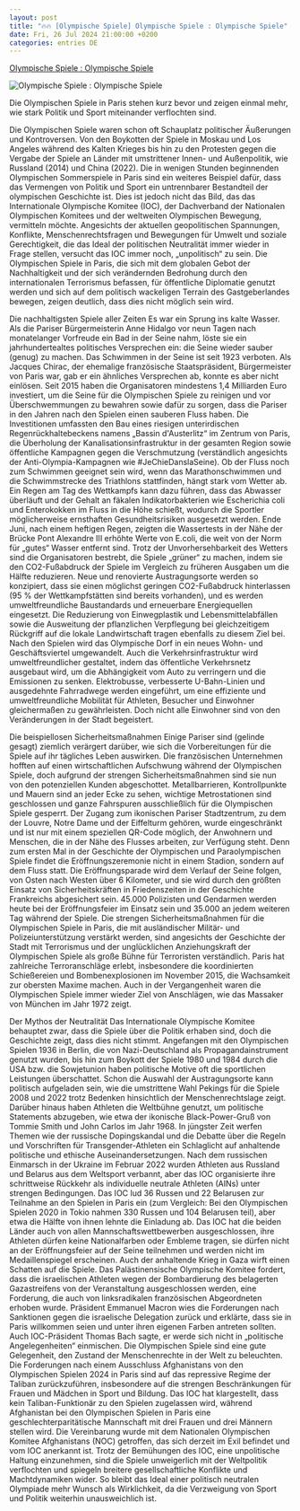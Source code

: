 ```yaml
---
layout: post
title: "🔥🔥 [Olympische Spiele] Olympische Spiele : Olympische Spiele"
date: Fri, 26 Jul 2024 21:00:00 +0200
categories: entries DE
---
```

[Olympische Spiele : Olympische Spiele](https://www.freiheit.org/de/deutschland/wie-politisch-sind-die-olympischen-spiele-paris)

![Olympische Spiele : Olympische Spiele](https://www.freiheit.org/sites/default/files/styles/facebook_share/public/2024-07/olympia2024_0.jpg?itok=6jIoEcTy)

Die Olympischen Spiele in Paris stehen kurz bevor und zeigen einmal mehr, wie stark Politik und Sport miteinander verflochten sind.

Die Olympischen Spiele waren schon oft Schauplatz politischer Äußerungen und Kontroversen. Von den Boykotten der Spiele in Moskau und Los Angeles während des Kalten Krieges bis hin zu den Protesten gegen die Vergabe der Spiele an Länder mit umstrittener Innen- und Außenpolitik, wie Russland (2014) und China (2022). Die in wenigen Stunden beginnenden Olympischen Sommerspiele in Paris sind ein weiteres Beispiel dafür, dass das Vermengen von Politik und Sport ein untrennbarer Bestandteil der olympischen Geschichte ist. Dies ist jedoch nicht das Bild, das das Internationale Olympische Komitee (IOC), der Dachverband der Nationalen Olympischen Komitees und der weltweiten Olympischen Bewegung, vermitteln möchte. Angesichts der aktuellen geopolitischen Spannungen, Konflikte, Menschenrechtsfragen und Bewegungen für Umwelt und soziale Gerechtigkeit, die das Ideal der politischen Neutralität immer wieder in Frage stellen, versucht das IOC immer noch, „unpolitisch“ zu sein. Die Olympischen Spiele in Paris, die sich mit dem globalen Gebot der Nachhaltigkeit und der sich verändernden Bedrohung durch den internationalen Terrorismus befassen, für öffentliche Diplomatie genutzt werden und sich auf dem politisch wackeligen Terrain des Gastgeberlandes bewegen, zeigen deutlich, dass dies nicht möglich sein wird.

Die nachhaltigsten Spiele aller Zeiten Es war ein Sprung ins kalte Wasser. Als die Pariser Bürgermeisterin Anne Hidalgo vor neun Tagen nach monatelanger Vorfreude ein Bad in der Seine nahm, löste sie ein jahrhundertealtes politisches Versprechen ein: die Seine wieder sauber (genug) zu machen. Das Schwimmen in der Seine ist seit 1923 verboten. Als Jacques Chirac, der ehemalige französische Staatspräsident, Bürgermeister von Paris war, gab er ein ähnliches Versprechen ab, konnte es aber nicht einlösen. Seit 2015 haben die Organisatoren mindestens 1,4 Milliarden Euro investiert, um die Seine für die Olympischen Spiele zu reinigen und vor Überschwemmungen zu bewahren sowie dafür zu sorgen, dass die Pariser in den Jahren nach den Spielen einen sauberen Fluss haben. Die Investitionen umfassten den Bau eines riesigen unterirdischen Regenrückhaltebeckens namens „Bassin d'Austerlitz“ im Zentrum von Paris, die Überholung der Kanalisationsinfrastruktur in der gesamten Region sowie öffentliche Kampagnen gegen die Verschmutzung (verständlich angesichts der Anti-Olympia-Kampagnen wie #JeChieDanslaSeine). Ob der Fluss noch zum Schwimmen geeignet sein wird, wenn das Marathonschwimmen und die Schwimmstrecke des Triathlons stattfinden, hängt stark vom Wetter ab. Ein Regen am Tag des Wettkampfs kann dazu führen, dass das Abwasser überläuft und der Gehalt an fäkalen Indikatorbakterien wie Escherichia coli und Enterokokken im Fluss in die Höhe schießt, wodurch die Sportler möglicherweise ernsthaften Gesundheitsrisiken ausgesetzt werden. Ende Juni, nach einem heftigen Regen, zeigten die Wassertests in der Nähe der Brücke Pont Alexandre III erhöhte Werte von E.coli, die weit von der Norm für „gutes“ Wasser entfernt sind. Trotz der Unvorhersehbarkeit des Wetters sind die Organisatoren bestrebt, die Spiele „grüner“ zu machen, indem sie den CO2-Fußabdruck der Spiele im Vergleich zu früheren Ausgaben um die Hälfte reduzieren. Neue und renovierte Austragungsorte werden so konzipiert, dass sie einen möglichst geringen CO2-Fußabdruck hinterlassen (95 % der Wettkampfstätten sind bereits vorhanden), und es werden umweltfreundliche Baustandards und erneuerbare Energiequellen eingesetzt. Die Reduzierung von Einwegplastik und Lebensmittelabfällen sowie die Ausweitung der pflanzlichen Verpflegung bei gleichzeitigem Rückgriff auf die lokale Landwirtschaft tragen ebenfalls zu diesem Ziel bei. Nach den Spielen wird das Olympische Dorf in ein neues Wohn- und Geschäftsviertel umgewandelt. Auch die Verkehrsinfrastruktur wird umweltfreundlicher gestaltet, indem das öffentliche Verkehrsnetz ausgebaut wird, um die Abhängigkeit vom Auto zu verringern und die Emissionen zu senken. Elektrobusse, verbesserte U-Bahn-Linien und ausgedehnte Fahrradwege werden eingeführt, um eine effiziente und umweltfreundliche Mobilität für Athleten, Besucher und Einwohner gleichermaßen zu gewährleisten. Doch nicht alle Einwohner sind von den Veränderungen in der Stadt begeistert.

Die beispiellosen Sicherheitsmaßnahmen Einige Pariser sind (gelinde gesagt) ziemlich verärgert darüber, wie sich die Vorbereitungen für die Spiele auf ihr tägliches Leben auswirken. Die französischen Unternehmen hofften auf einen wirtschaftlichen Aufschwung während der Olympischen Spiele, doch aufgrund der strengen Sicherheitsmaßnahmen sind sie nun von den potenziellen Kunden abgeschottet. Metallbarrieren, Kontrollpunkte und Mauern sind an jeder Ecke zu sehen, wichtige Metrostationen sind geschlossen und ganze Fahrspuren ausschließlich für die Olympischen Spiele gesperrt. Der Zugang zum ikonischen Pariser Stadtzentrum, zu dem der Louvre, Notre Dame und der Eiffelturm gehören, wurde eingeschränkt und ist nur mit einem speziellen QR-Code möglich, der Anwohnern und Menschen, die in der Nähe des Flusses arbeiten, zur Verfügung steht. Denn zum ersten Mal in der Geschichte der Olympischen und Paraolympischen Spiele findet die Eröffnungszeremonie nicht in einem Stadion, sondern auf dem Fluss statt. Die Eröffnungsparade wird dem Verlauf der Seine folgen, von Osten nach Westen über 6 Kilometer, und sie wird durch den größten Einsatz von Sicherheitskräften in Friedenszeiten in der Geschichte Frankreichs abgesichert sein. 45.000 Polizisten und Gendarmen werden heute bei der Eröffnungsfeier im Einsatz sein und 35.000 an jedem weiteren Tag während der Spiele. Die strengen Sicherheitsmaßnahmen für die Olympischen Spiele in Paris, die mit ausländischer Militär- und Polizeiunterstützung verstärkt werden, sind angesichts der Geschichte der Stadt mit Terrorismus und der unglücklichen Anziehungskraft der Olympischen Spiele als große Bühne für Terroristen verständlich. Paris hat zahlreiche Terroranschläge erlebt, insbesondere die koordinierten Schießereien und Bombenexplosionen im November 2015, die Wachsamkeit zur obersten Maxime machen. Auch in der Vergangenheit waren die Olympischen Spiele immer wieder Ziel von Anschlägen, wie das Massaker von München im Jahr 1972 zeigt.

Der Mythos der Neutralität Das Internationale Olympische Komitee behauptet zwar, dass die Spiele über die Politik erhaben sind, doch die Geschichte zeigt, dass dies nicht stimmt. Angefangen mit den Olympischen Spielen 1936 in Berlin, die von Nazi-Deutschland als Propagandainstrument genutzt wurden, bis hin zum Boykott der Spiele 1980 und 1984 durch die USA bzw. die Sowjetunion haben politische Motive oft die sportlichen Leistungen überschattet. Schon die Auswahl der Austragungsorte kann politisch aufgeladen sein, wie die umstrittene Wahl Pekings für die Spiele 2008 und 2022 trotz Bedenken hinsichtlich der Menschenrechtslage zeigt. Darüber hinaus haben Athleten die Weltbühne genutzt, um politische Statements abzugeben, wie etwa der ikonische Black-Power-Gruß von Tommie Smith und John Carlos im Jahr 1968. In jüngster Zeit werfen Themen wie der russische Dopingskandal und die Debatte über die Regeln und Vorschriften für Transgender-Athleten ein Schlaglicht auf anhaltende politische und ethische Auseinandersetzungen. Nach dem russischen Einmarsch in der Ukraine im Februar 2022 wurden Athleten aus Russland und Belarus aus dem Weltsport verbannt, aber das IOC organisierte ihre schrittweise Rückkehr als individuelle neutrale Athleten (AINs) unter strengen Bedingungen. Das IOC lud 36 Russen und 22 Belarusen zur Teilnahme an den Spielen in Paris ein (zum Vergleich: Bei den Olympischen Spielen 2020 in Tokio nahmen 330 Russen und 104 Belarusen teil), aber etwa die Hälfte von ihnen lehnte die Einladung ab. Das IOC hat die beiden Länder auch von allen Mannschaftswettbewerben ausgeschlossen, ihre Athleten dürfen keine Nationalfarben oder Embleme tragen, sie dürfen nicht an der Eröffnungsfeier auf der Seine teilnehmen und werden nicht im Medaillenspiegel erscheinen. Auch der anhaltende Krieg in Gaza wirft einen Schatten auf die Spiele. Das Palästinensische Olympische Komitee fordert, dass die israelischen Athleten wegen der Bombardierung des belagerten Gazastreifens von der Veranstaltung ausgeschlossen werden, eine Forderung, die auch von linksradikalen französischen Abgeordneten erhoben wurde. Präsident Emmanuel Macron wies die Forderungen nach Sanktionen gegen die israelische Delegation zurück und erklärte, dass sie in Paris willkommen seien und unter ihren eigenen Farben antreten sollten. Auch IOC-Präsident Thomas Bach sagte, er werde sich nicht in „politische Angelegenheiten“ einmischen. Die Olympischen Spiele sind eine gute Gelegenheit, den Zustand der Menschenrechte in der Welt zu beleuchten. Die Forderungen nach einem Ausschluss Afghanistans von den Olympischen Spielen 2024 in Paris sind auf das repressive Regime der Taliban zurückzuführen, insbesondere auf die strengen Beschränkungen für Frauen und Mädchen in Sport und Bildung. Das IOC hat klargestellt, dass kein Taliban-Funktionär zu den Spielen zugelassen wird, während Afghanistan bei den Olympischen Spielen in Paris eine geschlechterparitätische Mannschaft mit drei Frauen und drei Männern stellen wird. Die Vereinbarung wurde mit dem Nationalen Olympischen Komitee Afghanistans (NOC) getroffen, das sich derzeit im Exil befindet und vom IOC anerkannt ist. Trotz der Bemühungen des IOC, eine unpolitische Haltung einzunehmen, sind die Spiele unweigerlich mit der Weltpolitik verflochten und spiegeln breitere gesellschaftliche Konflikte und Machtdynamiken wider. So bleibt das Ideal einer politisch neutralen Olympiade mehr Wunsch als Wirklichkeit, da die Verzweigung von Sport und Politik weiterhin unausweichlich ist.

